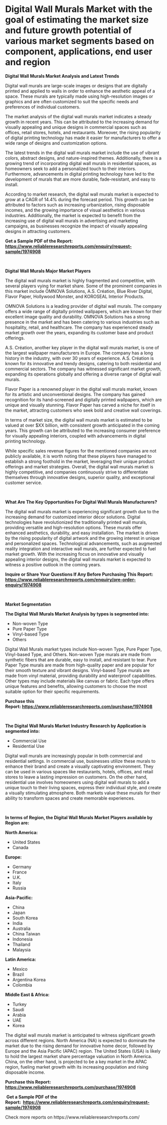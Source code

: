 <p><h1>Digital Wall Murals Market with the goal of estimating the market size and future growth potential of various market segments based on component, applications, end user and region</h1></p><p><strong>Digital Wall Murals Market Analysis and Latest Trends</strong></p>
<p><p>Digital wall murals are large-scale images or designs that are digitally printed and applied to walls in order to enhance the aesthetic appeal of a space. These murals are typically made using high-resolution images or graphics and are often customized to suit the specific needs and preferences of individual customers.</p><p>The market analysis of the digital wall murals market indicates a steady growth in recent years. This can be attributed to the increasing demand for visually appealing and unique designs in commercial spaces such as offices, retail stores, hotels, and restaurants. Moreover, the rising popularity of digital printing technology has made it easier for manufacturers to offer a wide range of designs and customization options.</p><p>The latest trends in the digital wall murals market include the use of vibrant colors, abstract designs, and nature-inspired themes. Additionally, there is a growing trend of incorporating digital wall murals in residential spaces, as homeowners seek to add a personalized touch to their interiors. Furthermore, advancements in digital printing technology have led to the development of murals that are more durable, fade-resistant, and easy to install.</p><p>According to market research, the digital wall murals market is expected to grow at a CAGR of 14.4% during the forecast period. This growth can be attributed to factors such as increasing urbanization, rising disposable incomes, and the growing importance of visual aesthetics in various industries. Additionally, the market is expected to benefit from the increasing use of digital wall murals in advertising and marketing campaigns, as businesses recognize the impact of visually appealing designs in attracting customers.</p></p>
<p><strong>Get a Sample PDF of the Report:&nbsp; <a href="https://www.reliableresearchreports.com/enquiry/request-sample/1974908">https://www.reliableresearchreports.com/enquiry/request-sample/1974908</a></strong></p>
<p>&nbsp;</p>
<p><strong>Digital Wall Murals Major Market Players</strong></p>
<p><p>The digital wall murals market is highly fragmented and competitive, with several players vying for market share. Some of the prominent companies in this market include OMNOVA Solutions, A.S. Création, Blue River Digital, Flavor Paper, Hollywood Monster, and KOROSEAL Interior Products.</p><p>OMNOVA Solutions is a leading provider of digital wall murals. The company offers a wide range of digitally printed wallpapers, which are known for their excellent image quality and durability. OMNOVA Solutions has a strong presence in the market and has been catering to various industries such as hospitality, retail, and healthcare. The company has experienced steady market growth over the years, expanding its customer base and product offerings.</p><p>A.S. Création, another key player in the digital wall murals market, is one of the largest wallpaper manufacturers in Europe. The company has a long history in the industry, with over 30 years of experience. A.S. Création is known for its innovative and trendy designs, catering to both residential and commercial sectors. The company has witnessed significant market growth, expanding its operations globally and offering a diverse range of digital wall murals.</p><p>Flavor Paper is a renowned player in the digital wall murals market, known for its artistic and unconventional designs. The company has gained recognition for its hand-screened and digitally printed wallpapers, which are unique and visually stunning. Flavor Paper has carved a niche for itself in the market, attracting customers who seek bold and creative wall coverings.</p><p>In terms of market size, the digital wall murals market is estimated to be valued at over $XX billion, with consistent growth anticipated in the coming years. This growth can be attributed to the increasing consumer preference for visually appealing interiors, coupled with advancements in digital printing technology.</p><p>While specific sales revenue figures for the mentioned companies are not publicly available, it is worth noting that these players have managed to establish a strong foothold in the market, leveraging their unique product offerings and market strategies. Overall, the digital wall murals market is highly competitive, and companies continuously strive to differentiate themselves through innovative designs, superior quality, and exceptional customer service.</p></p>
<p>&nbsp;</p>
<p><strong>What Are The Key Opportunities For Digital Wall Murals Manufacturers?</strong></p>
<p><p>The digital wall murals market is experiencing significant growth due to the increasing demand for customized interior décor solutions. Digital technologies have revolutionized the traditionally printed wall murals, providing versatile and high-resolution options. These murals offer enhanced aesthetics, durability, and easy installation. The market is driven by the rising popularity of digital artwork and the growing interest in unique and personalized spaces. Technological advancements, such as augmented reality integration and interactive wall murals, are further expected to fuel market growth. With the increasing focus on innovative and visually appealing interior designs, the digital wall murals market is expected to witness a positive outlook in the coming years.</p></p>
<p><strong>Inquire or Share Your Questions If Any Before Purchasing This Report: <a href="https://www.reliableresearchreports.com/enquiry/pre-order-enquiry/1974908">https://www.reliableresearchreports.com/enquiry/pre-order-enquiry/1974908</a></strong></p>
<p>&nbsp;</p>
<p><strong>Market Segmentation</strong></p>
<p><strong>The Digital Wall Murals Market Analysis by types is segmented into:</strong></p>
<p><ul><li>Non-woven Type</li><li>Pure Paper Type</li><li>Vinyl-based Type</li><li>Others</li></ul></p>
<p><p>Digital Wall Murals market types include Non-woven Type, Pure Paper Type, Vinyl-based Type, and Others. Non-woven Type murals are made from synthetic fibers that are durable, easy to install, and resistant to tear. Pure Paper Type murals are made from high-quality paper and are popular for their smooth texture and vibrant designs. Vinyl-based Type murals are made from vinyl material, providing durability and waterproof capabilities. Other types may include materials like canvas or fabric. Each type offers unique features and benefits, allowing customers to choose the most suitable option for their specific requirements.</p></p>
<p><strong>Purchase this Report:&nbsp;<a href="https://www.reliableresearchreports.com/purchase/1974908">https://www.reliableresearchreports.com/purchase/1974908</a></strong></p>
<p>&nbsp;</p>
<p><strong>The Digital Wall Murals Market Industry Research by Application is segmented into:</strong></p>
<p><ul><li>Commercial Use</li><li>Residential Use</li></ul></p>
<p><p>Digital wall murals are increasingly popular in both commercial and residential settings. In commercial use, businesses utilize these murals to enhance their brand and create a visually captivating environment. They can be used in various spaces like restaurants, hotels, offices, and retail stores to leave a lasting impression on customers. On the other hand, residential use involves homeowners using digital wall murals to add a unique touch to their living spaces, express their individual style, and create a visually stimulating atmosphere. Both markets value these murals for their ability to transform spaces and create memorable experiences.</p></p>
<p>&nbsp;</p>
<p><strong>In terms of Region, the Digital Wall Murals Market Players available by Region are:</strong></p>
<p>
    <p> <strong> North America: </strong>
        <ul>
            <li>United States</li>
            <li>Canada</li>
        </ul>
        </p> 
    <p> <strong> Europe: </strong>
        <ul>
            <li>Germany</li>
            <li>France</li>
            <li>U.K.</li>
            <li>Italy</li>
            <li>Russia</li>
        </ul>
        </p> 
    <p> <strong> Asia-Pacific: </strong>
        <ul>
            <li>China</li>
            <li>Japan</li>
            <li>South Korea</li>
            <li>India</li>
            <li>Australia</li>
            <li>China Taiwan</li>
            <li>Indonesia</li>
            <li>Thailand</li>
            <li>Malaysia</li>
        </ul>
        </p> 
    <p> <strong> Latin America: </strong>
        <ul>
            <li>Mexico</li>
            <li>Brazil</li>
            <li>Argentina Korea</li>
            <li>Colombia</li>
        </ul>
        </p> 
    <p> <strong> Middle East & Africa: </strong>
        <ul>
            <li>Turkey</li>
            <li>Saudi</li>
            <li>Arabia</li>
            <li>UAE</li>
            <li>Korea</li>
        </ul>
    </p>
    </p>
<p><p>The digital wall murals market is anticipated to witness significant growth across different regions. North America (NA) is expected to dominate the market due to the rising demand for innovative home decor, followed by Europe and the Asia Pacific (APAC) region. The United States (USA) is likely to hold the largest market share percentage valuation in North America. China, on the other hand, is projected to be a key market in the APAC region, fueling market growth with its increasing population and rising disposable income.</p></p>
<p><strong>Purchase this Report: <a href="https://www.reliableresearchreports.com/purchase/1974908">https://www.reliableresearchreports.com/purchase/1974908</a></strong></p>
<p>&nbsp;<strong>Get a Sample PDF of the Report:&nbsp;&nbsp;<a href="https://www.reliableresearchreports.com/enquiry/request-sample/1974908">https://www.reliableresearchreports.com/enquiry/request-sample/1974908</a></strong></p>
<p><strong></strong></p>
<p>Check more reports on https://www.reliableresearchreports.com/</p>